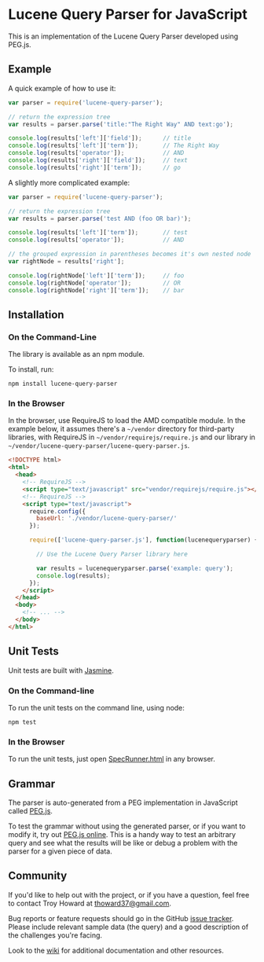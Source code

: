 # Lucene Query Parser for JavaScript

This is an implementation of the Lucene Query Parser developed using PEG.js.

## Example

A quick example of how to use it:

```javascript
var parser = require('lucene-query-parser');

// return the expression tree
var results = parser.parse('title:"The Right Way" AND text:go');

console.log(results['left']['field']);      // title
console.log(results['left']['term']);       // The Right Way
console.log(results['operator']);           // AND
console.log(results['right']['field']);     // text
console.log(results['right']['term']);      // go
```

A slightly more complicated example:

```javascript
var parser = require('lucene-query-parser');

// return the expression tree
var results = parser.parse('test AND (foo OR bar)');

console.log(results['left']['term']);       // test
console.log(results['operator']);           // AND

// the grouped expression in parentheses becomes it's own nested node
var rightNode = results['right'];

console.log(rightNode['left']['term']);     // foo
console.log(rightNode['operator']);         // OR
console.log(rightNode['right']['term']);    // bar
```

## Installation

### On the Command-Line

The library is available as an npm module.

To install, run:

```
npm install lucene-query-parser
```

### In the Browser

In the browser, use RequireJS to load the AMD compatible module. In the example below, it assumes there's a `~/vendor` directory for third-party libraries, with RequireJS in `~/vendor/requirejs/require.js` and our library in `~/vendor/lucene-query-parser/lucene-query-parser.js`.

```html
<!DOCTYPE html>
<html>
  <head>
    <!-- RequireJS -->
    <script type="text/javascript" src="vendor/requirejs/require.js"></script>
    <!-- RequireJS -->
    <script type="text/javascript">
      require.config({
        baseUrl: './vendor/lucene-query-parser/'
      });

      require(['lucene-query-parser.js'], function(lucenequeryparser) {

        // Use the Lucene Query Parser library here

        var results = lucenequeryparser.parse('example: query');
        console.log(results);
      });
    </script>
  </head>
  <body>
    <!-- ... -->
  </body>
</html>
```

## Unit Tests

Unit tests are built with [Jasmine](http://pivotal.github.com/jasmine/).

### On the Command-line

To run the unit tests on the command line, using node:

```
npm test
```

### In the Browser

To run the unit tests, just open [SpecRunner.html](https://rawgithub.com/thoward/lucene-query-parser.js/master/spec/SpecRunner.html) in any browser.


## Grammar

The parser is auto-generated from a PEG implementation in JavaScript called [PEG.js](http://pegjs.majda.cz/).

To test the grammar without using the generated parser, or if you want to modify it, try out [PEG.js online](http://pegjs.majda.cz/online>). This is a handy way to test an arbitrary query and see what the results will be like or debug a problem with the parser for a given piece of data.


## Community

If you'd like to help out with the project, or if you have a question, feel free to contact Troy Howard at thoward37@gmail.com.

Bug reports or feature requests should go in the GitHub [issue tracker](https://github.com/thoward/lucene-query-parser.js/issues). Please include relevant sample data (the query) and a good description of the challenges you're facing.

Look to the [wiki](https://github.com/thoward/lucene-query-parser.js/wiki) for additional documentation and other resources.